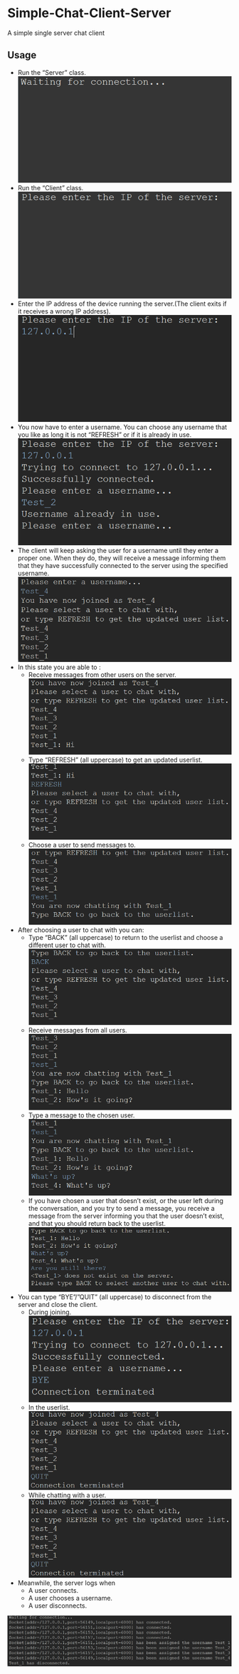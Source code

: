 # Simple-Chat-Client-Server
 A simple single server chat client

## Usage
- Run the “Server” class.  
 ![](imgs/img1.png)
- Run the “Client” class.  
 ![](imgs/img2.png)
- Enter the IP address of the device running the server.(The client exits if it receives a wrong IP address).  
 ![](imgs/img3.png)
- You now have to enter a username. You can choose any username that you like as long it is not “REFRESH” or if it is already in use.  
 ![](imgs/img4.png)
- The client will keep asking the user for a username until they enter a proper one. When they do, they will receive a message informing them that they have successfully connected to the server using the specified username.  
![](imgs/img5.png)
- In this state you are able to :
  - Receive messages from other users on the server.  
  ![](imgs/img6.png)
  - Type “REFRESH” (all uppercase) to get an updated userlist.  
  ![](imgs/img7.png)
  - Choose a user to send messages to.  
  ![](imgs/img8.png)
- After choosing a user to chat with you can:
  - Type “BACK” (all uppercase) to return to the userlist and choose a different user to chat with.  
  ![](imgs/img9.png)
  - Receive messages from all users.  
  ![](imgs/img10.png)
  - Type a message to the chosen user.  
  ![](imgs/img11.png)
  - If you have chosen a user that doesn’t exist, or the user left during the conversation, and you try to send a message, you receive a message from the server informing you that the user doesn’t exist, and that you should return back to the userlist.  
  ![](imgs/img12.png)
- You can type “BYE”/”QUIT” (all uppercase) to disconnect from the server and close the
client.
  - During joining.  
  ![](imgs/img13.png)
  - In the userlist.  
  ![](imgs/img14.png)
  - While chatting with a user.  
  ![](imgs/img15.png)
- Meanwhile, the server logs when
  - A user connects.
  - A user chooses a username.
  - A user disconnects.  
  
![](imgs/img16.png)

